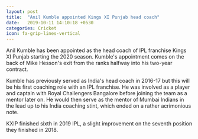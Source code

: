 ```yaml
---
layout: post
title:  "Anil Kumble appointed Kings XI Punjab head coach"
date:   2019-10-11 14:10:18 +0530
categories: Cricket
icon: fa-grip-lines-vertical
---
```


Anil Kumble has been appointed as the head coach of IPL franchise Kings XI Punjab starting the 2020 season. Kumble's appointment comes on the back of Mike Hesson's exit from the ranks halfway into his two-year contract.

Kumble has previously served as India's head coach in 2016-17 but this will be his first coaching role with an IPL franchise. He was involved as a player and captain with Royal Challengers Bangalore before joining the team as a mentor later on. He would then serve as the mentor of Mumbai Indians in the lead up to his India coaching stint, which ended on a rather acrimonious note.

KXIP finished sixth in 2019 IPL, a slight improvement on the seventh position they finished in 2018.
